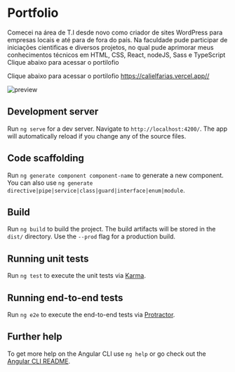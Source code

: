 # Portfolio

Comecei na área de T.I desde novo como criador de sites WordPress para empresas locais e até para de fora do país. Na faculdade pude participar de iniciações cientificas e diversos projetos, no qual pude aprimorar meus conhecimentos técnicos em HTML, CSS, React, nodeJS, Sass e TypeScript Clique abaixo para acessar o portilofio

Clique abaixo para acessar o portilofio
<https://calielfarias.vercel.app//>

![preview](https://calielfarias.vercel.app/assets/images/preview.png) 


## Development server

Run `ng serve` for a dev server. Navigate to `http://localhost:4200/`. The app will automatically reload if you change any of the source files.

## Code scaffolding

Run `ng generate component component-name` to generate a new component. You can also use `ng generate directive|pipe|service|class|guard|interface|enum|module`.

## Build

Run `ng build` to build the project. The build artifacts will be stored in the `dist/` directory. Use the `--prod` flag for a production build.

## Running unit tests

Run `ng test` to execute the unit tests via [Karma](https://karma-runner.github.io).

## Running end-to-end tests

Run `ng e2e` to execute the end-to-end tests via [Protractor](http://www.protractortest.org/).

## Further help

To get more help on the Angular CLI use `ng help` or go check out the [Angular CLI README](https://github.com/angular/angular-cli/blob/master/README.md).
